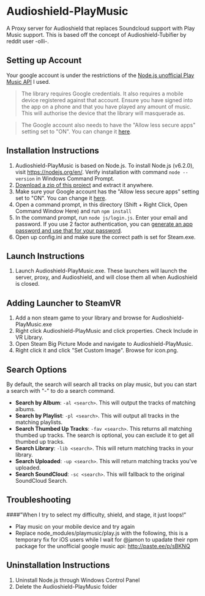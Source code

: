 # Audioshield-PlayMusic

A Proxy server for Audioshield that replaces Soundcloud support with Play Music support. This is based off the concept of Audioshield-Tubifier by reddit user -olli-.

## Setting up Account

Your google account is under the restrictions of the [Node.js unofficial Play Music API](https://github.com/jamon/playmusic) I used.

>The library requires Google credentials. It also requires a mobile device registered against that account. Ensure you have signed into the app on a phone and that you have played any amount of music. This will authorise the device that the library will masquerade as.

>The Google account also needs to have the "Allow less secure apps" setting set to "ON". You can change it [here](https://myaccount.google.com/security#connectedapps).

## Installation Instructions

1. Audioshield-PlayMusic is based on Node.js. To install Node.js (v6.2.0), visit https://nodejs.org/en/. Verify installation with command `node --version` in Windows Command Prompt.
2. [Download a zip of this project](https://github.com/kufii/Audioshield-PlayMusic/archive/master.zip) and extract it anywhere.
3. Make sure your Google account has the "Allow less secure apps" setting set to "ON". You can change it [here](https://myaccount.google.com/security#connectedapps).
4. Open a command prompt, in this directory (Shift + Right Click, Open Command Window Here) and run `npm install`
5. In the command prompt, run `node js/login.js`. Enter your email and password. If you use 2 factor authentication, you can [generate an app password and use that for your password](https://support.google.com/accounts/answer/185833?hl=en).
6. Open up config.ini and make sure the correct path is set for Steam.exe. 

## Launch Instructions

1. Launch Audioshield-PlayMusic.exe. These launchers will launch the server, proxy, and Audioshield, and will close them all when Audioshield is closed.

## Adding Launcher to SteamVR

1. Add a non steam game to your library and browse for Audioshield-PlayMusic.exe
2. Right click Audioshield-PlayMusic and click properties. Check Include in VR Library.
3. Open Steam Big Picture Mode and navigate to Audioshield-PlayMusic.
4. Right click it and click "Set Custom Image". Browse for icon.png.

## Search Options

By default, the search will search all tracks on play music, but you can start a search with "-" to do a search command.		

* **Search by Album**: `-al <search>`. This will output the tracks of matching albums.
* **Search by Playlist**: `-pl <search>`. This will output all tracks in the matching playlists.
* **Search Thumbed Up Tracks**: `-fav <search>`. This returns all matching thumbed up tracks. The search is optional, you can exclude it to get all thumbed up tracks.
* **Search Library**: `-lib <search>`. This will return matching tracks in your library.
* **Search Uploaded**: `-up <search>`. This will return matching tracks you've uploaded.
* **Search SoundCloud**: `-sc <search>`. This will fallback to the original SoundCloud Search.

## Troubleshooting
####"When I try to select my difficulty, shield, and stage, it just loops!"
* Play music on your mobile device and try again
* Replace node_modules/playmusic/play.js with the following, this is a temporary fix for iOS users while I wait for @jamon to upadate their npm package for the unofficial google music api: http://paste.ee/p/sBKNQ

## Uninstallation Instructions
1. Uninstall Node.js through Windows Control Panel
2. Delete the Audioshield-PlayMusic folder
